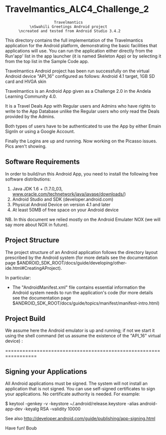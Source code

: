 # Travelmantics_ALC4_Challenge_2

                          Travelmantics
               \nSwahili Greetings Android project
          \ncreated and tested from Android Studio 3.4.2

This directory contains the full implementation of the Travelmantics application for the Android platform, demonstrating the basic facilities that applications will use.  You can run the application either directly from the Run'app' list in the app launcher (it is named Skeleton App) or by selecting it from the top list in the Sample Code app.

Travelmantics Android project has been run successfully on the virtual Android device "API_16" configured as follows: Android 4.1 target, 1GB SD card and HVGA skin

Travelmantics is an Android App given as a Challenge 2.0 in the Andela Learning Community 4.0.

It is a Travel Deals App with Regular users and Admins who have rights to write to the App Database unlike the Regular users who only read the Deals provided by the Admins.

Both types of users have to be authenticated to use the App by either Emain SignIn or using a Google Account.

Finally the Logins are up and running. Now working on the Picasso issues. Pics aren't showing.


Software Requirements
---------------------

In order to build/run this Android App, you need to install the following free software distributions:

1) Java JDK 1.6 +  (1.7.0_03, www.oracle.com/technetwork/java/javase/downloads/)
2) Android Studio and SDK    (developer.android.com)
3) Physical Android Device on version 4.1 and later 
4) At least 50MB of free space on your Android device

NB. In this document we relied mostly on the Android Emulater NOX (we will say more about NOX in future).


Project Structure
-----------------

The project structure of an Android application follows the directory layout prescribed by the Android system (for more details see the documentation page
$ANDROID_SDK_ROOT/docs/guide/developing/other-ide.html#CreatingAProject).

In particular:

* The "AndroidManifest.xml" file contains essential information the Android system needs to run the application's code (for more details see the documentation page $ANDROID_SDK_ROOT/docs/guide/topics/manifest/manifest-intro.html)



Project Build
-------------

We assume here the Android emulator is up and running; if not we start it using the shell command (let us assume the existence of the "API_16" virtual device) :

=================================================================


Signing your Applications
-------------------------
All Android applications must be signed. The system will not install an application that is not signed. You can use self-signed certificates to sign your applications. No certificate authority is needed. For example:

$ keytool -genkey -v -keystore ~/.android/release.keystore
          -alias android-app-dev -keyalg RSA -validity 10000

See also http://developer.android.com/guide/publishing/app-signing.html


Have fun!
Boub
